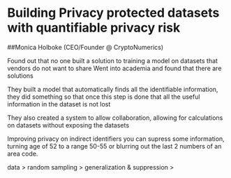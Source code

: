 # Building Privacy protected datasets with quantifiable privacy risk
##Monica Holboke (CEO/Founder @ CryptoNumerics)

Found out that no one built a solution to training a model on datasets that vendors do not want to share
Went into academia and found that there are solutions

They built a model that automatically finds all the identifiable information, they did something so that once this step is done that all the  useful information in the dataset is not lost

They also created a system to allow collaboration, allowing for calculations on datasets without exposing the datasets

Improving privacy on indirect identifiers you can supress some information, turning age of 52 to a range 50-55 or blurring out the last 2 numbers of an area code.

data > random sampling > generalization & suppression > 


